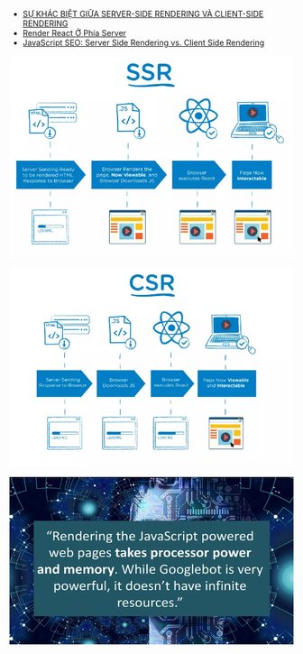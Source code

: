 - [SỰ KHÁC BIỆT GIỮA SERVER-SIDE RENDERING VÀ CLIENT-SIDE RENDERING](https://toidicodedao.com/2018/09/11/su-khac-biet-giua-server-side-rendering-va-client-side-rendering/)
- [Render React Ở Phía Server](https://viblo.asia/p/render-react-o-phia-server-924lJOjY5PM)
- [JavaScript SEO: Server Side Rendering vs. Client Side Rendering](https://medium.com/@benjburkholder/javascript-seo-server-side-rendering-vs-client-side-rendering-bc06b8ca2383)

![](images/ssr.webp)

![](images/csr.webp)

![](images/js-render.webp)

